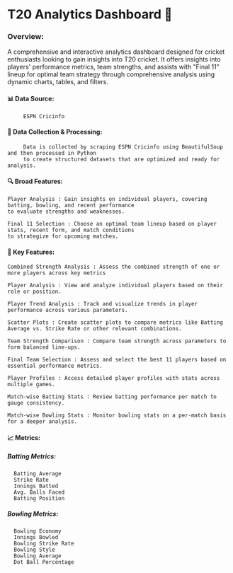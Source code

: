 # T20 Analytics Dashboard 🏏

### Overview:
A comprehensive and interactive analytics dashboard designed for cricket enthusiasts looking to gain insights into T20 cricket. It offers insights into players' performance metrics, team strengths, and assists with "Final 11" lineup for optimal team strategy through comprehensive analysis using dynamic charts, tables, and filters.

#### 📊 Data Source:
         ESPN Cricinfo
         
#### 🔄 Data Collection & Processing:
         Data is collected by scraping ESPN Cricinfo using BeautifulSoup and then processed in Python 
         to create structured datasets that are optimized and ready for analysis.
        
#### 🔍 Broad Features:

    Player Analysis : Gain insights on individual players, covering batting, bowling, and recent performance 
    to evaluate strengths and weaknesses.
    
    Final 11 Selection : Choose an optimal team lineup based on player stats, recent form, and match conditions 
    to strategize for upcoming matches.
  
#### 🌟 Key Features:
  
    Combined Strength Analysis : Assess the combined strength of one or more players across key metrics 
    
    Player Analysis : View and analyze individual players based on their role or position.
    
    Player Trend Analysis : Track and visualize trends in player performance across various parameters.
    
    Scatter Plots : Create scatter plots to compare metrics like Batting Average vs. Strike Rate or other relevant combinations.
    
    Team Strength Comparison : Compare team strength across parameters to form balanced line-ups.
    
    Final Team Selection : Assess and select the best 11 players based on essential performance metrics.
    
    Player Profiles : Access detailed player profiles with stats across multiple games.
  
    Match-wise Batting Stats : Review batting performance per match to gauge consistency.
    
    Match-wise Bowling Stats : Monitor bowling stats on a per-match basis for a deeper analysis.

  #### 📈 Metrics:

  ##### Batting Metrics:
    
      Batting Average
      Strike Rate
      Innings Batted
      Avg. Balls Faced
      Batting Position
    
  ##### Bowling Metrics:
    
      Bowling Economy
      Innings Bowled
      Bowling Strike Rate
      Bowling Style
      Bowling Average
      Dot Ball Percentage
